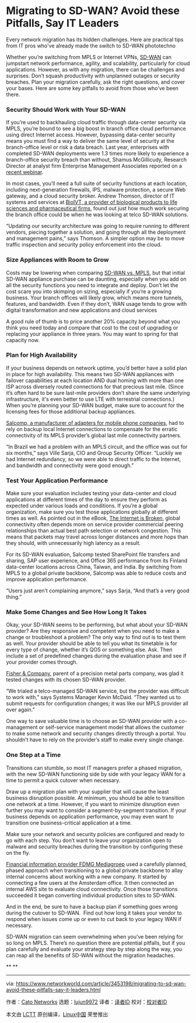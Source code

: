 [#]: collector: (lujun9972)
[#]: translator: ( )
[#]: reviewer: ( )
[#]: publisher: ( )
[#]: url: ( )
[#]: subject: (Migrating to SD-WAN? Avoid these Pitfalls, Say IT Leaders)
[#]: via: (https://www.networkworld.com/article/3453198/migrating-to-sd-wan-avoid-these-pitfalls-say-it-leaders.html)
[#]: author: (Cato Networks https://www.networkworld.com/author/Matt-Conran/)

Migrating to SD-WAN? Avoid these Pitfalls, Say IT Leaders
======
Every network migration has its hidden challenges. Here are practical tips from IT pros who've already made the switch to SD-WAN
phototechno

Whether you’re switching from MPLS or Internet VPNs, [SD-WAN][1] can jumpstart network performance, agility, and scalability, particularly for cloud applications. However, as with any migration, there can be challenges and surprises. Don’t squash productivity with unplanned outages or security breaches. Plan your migration carefully, ask the right questions, and cover your bases. Here are some key pitfalls to avoid from those who’ve been there.

### Security Should Work with Your SD-WAN

If you’re used to backhauling cloud traffic through data-center security via MPLS, you’re bound to see a big boost in branch office cloud performance using direct Internet access. However, bypassing data-center security means you must find a way to deliver the same level of security at the branch-office level or risk a data breach. Last year, enterprises with completed SD-WAN deployments were 1.3 times more likely to experience a branch-office security breach than without, Shamus McGillicudy, Research Director at analyst firm Enterprise Management Associates reported on a [recent webinar][2].

In most cases, you’ll need a full suite of security functions at each location, including next-generation firewalls, IPS, malware protection, a secure Web gateway, and a cloud security broker. Andrew Thomson, director of IT systems and services at [BioIVT, a provider of biological products to life sciences and pharmaceutical firms,][3] found out just how much work securing the branch office could be when he was looking at telco SD-WAN solutions.

“Updating our security architecture was going to require running to different vendors, piecing together a solution, and going through all the deployment and management pains,” says Thomson. A simpler option may be to move traffic inspection and security policy enforcement into the cloud.

### Size Appliances with Room to Grow

Costs may be lowering when comparing [SD-WAN vs. MPLS][4], but that initial SD-WAN appliance purchase can be daunting, especially when you add on all the security functions you need to integrate and deploy. Don’t let the cost scare you into skimping on sizing, especially if you’re a growing business. Your branch offices will likely grow, which means more tunnels, features, and bandwidth. Even if they don’t, WAN usage tends to grow with digital transformation and new applications and cloud services

A good rule of thumb is to price another 20% capacity beyond what you think you need today and compare that cost to the cost of upgrading or replacing your appliance in three years. You may want to spring for that capacity now.

### Plan for High Availability

If your business depends on network uptime, you’d better have a solid plan in place for high availability. This means two SD-WAN appliances with failover capabilities at each location AND dual homing with more than one ISP across diversely routed connections for that precious last mile. (Since it’s often hard to be sure last-mile providers don’t share the same underlying infrastructure, it's even better to use LTE with terrestrial connections.) When you’re planning your SD-WAN budget, make sure to account for the licensing fees for those additional backup appliances.

[Salcomp, a manufacturer of adapters for mobile phone companies][5], had to rely on backup local Internet connections to compensate for the erratic connectivity of its MPLS provider’s global last mile connectivity partners.

“In Brazil we had a problem with an MPLS circuit, and the office was out for six months,” says Ville Sarja, CIO and Group Security Officer. “Luckily we had Internet redundancy, so we were able to direct traffic to the Internet, and bandwidth and connectivity were good enough.”

### Test Your Application Performance

Make sure your evaluation includes testing your data-center and cloud applications at different times of the day to ensure they perform as expected under various loads and conditions. If you’re a global organization, make sure you test those applications globally at different times as well. As pointed out in the eBook, [The Internet is Broken][6], global connectivity often depends more on service provider commercial peering relationships than actual best path selection or network congestion. This means that packets may travel across longer distances and more hops than they should, with unnecessarily high latency as a result.

For its SD-WAN evaluation, Salcomp tested SharePoint file transfers and sharing, SAP user experience, and Office 365 performance from its Finland data-center locations across China, Taiwan, and India. By switching from MPLS to a global private backbone, Salcomp was able to reduce costs and improve application performance.

“Users just aren’t complaining anymore,” says Sarja, “And that’s a very good thing.” 

### Make Some Changes and See How Long It Takes

Okay, your SD-WAN seems to be performing, but what about your SD-WAN provider? Are they responsive and competent when you need to make a change or troubleshoot a problem? The only way to find out is to test them as well. Your provider should be able to tell you what its timetable is for every type of change, whether it’s QOS or something else. Ask. Then include a set of predefined changes during the evaluation phase and see if your provider comes through.

[Fisher &amp; Company][7], parent of a precision metal parts company, was glad it tested changes with its chosen SD-WAN provider.

“We trialed a telco-managed SD-WAN service, but the provider was difficult to work with,” says Systems Manager Kevin McDaid. “They wanted us to submit requests for configuration changes; it was like our MPLS provider all over again.”

One way to save valuable time is to choose an SD-WAN provider with a co-management or self-service management model that allows the customer to make some network and security changes directly through a portal. You shouldn’t have to rely on the provider’s staff to make every single change.

### One Step at a Time

Transitions can stumble, so most IT managers prefer a phased migration, with the new SD-WAN functioning side by side with your legacy WAN for a time to permit a quick cutover when necessary.

Draw up a migration plan with your supplier that will cause the least business disruption possible. At minimum, you should be able to transition one network at a time. However, if you want to minimize disruption even further you may want to consider a segment-by-segment transition. If your business depends on application performance, you may even want to transition one business-critical application at a time. 

Make sure your network and security policies are configured and ready to go with each step. You don’t want to leave your organization open to malware and security breaches during the transition by configuring these on the fly.

[Financial information provider FDMG Mediagroep][8] used a carefully planned, phased approach when transitioning to a global private backbone to allay internal concerns about working with a new company. It started by connecting a few users at the Amsterdam office. It then connected an internal AWS site to evaluate cloud connectivity. Once those transitions succeeded it began converting individual production sites to SD-WAN.

And in the end, be sure to have a backup plan if something goes wrong during the cutover to SD-WAN.  Find out how long it takes your vendor to respond when issues come up or even to cut back to your legacy WAN if necessary.

SD-WAN migration can seem overwhelming when you’ve been relying for so long on MPLS. There’s no question there are potential pitfalls, but if you plan carefully and evaluate your strategy step by step along the way, you can reap all the benefits of SD-WAN without the migration headaches. 

** **

--------------------------------------------------------------------------------

via: https://www.networkworld.com/article/3453198/migrating-to-sd-wan-avoid-these-pitfalls-say-it-leaders.html

作者：[Cato Networks][a]
选题：[lujun9972][b]
译者：[译者ID](https://github.com/译者ID)
校对：[校对者ID](https://github.com/校对者ID)

本文由 [LCTT](https://github.com/LCTT/TranslateProject) 原创编译，[Linux中国](https://linux.cn/) 荣誉推出

[a]: https://www.networkworld.com/author/Matt-Conran/
[b]: https://github.com/lujun9972
[1]: https://www.catonetworks.com/sd-wan?utm_source=idg
[2]: https://go.catonetworks.com/VOD_The-6-Keys-to-Successful-WAN-Transformation?utm_source=idg
[3]: https://www.catonetworks.com/customers/bioivt-connects-and-secures-global-network-with-cato-cloud-and-the-cato-managed-threat-detection-and-response-mdr-service?utm_source=idg
[4]: https://www.catonetworks.com/blog/sd-wan-vs-mpls-vs-public-internet?utm_source=idg
[5]: https://www.catonetworks.com/customers/salcomp-replaces-global-mpls-firewalls-and-wan-optimizers-with-cato-cloud?utm_source=idg
[6]: https://go.catonetworks.com/The_Internet_is_Broken?utm_source=idg
[7]: https://www.catonetworks.com/customers/fisher-company-lowers-mpls-costs-improves-wan-performance?utm_source=idg
[8]: https://www.catonetworks.com/customers/fdmg-cuts-costs-revolutionizes-mobile-experience-by-replacing-mpls-and-mobile-vpn?utm_source=idg
